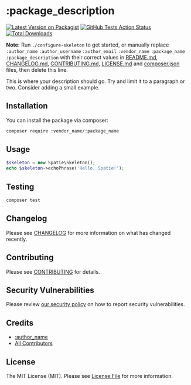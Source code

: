 # :package_description

[![Latest Version on Packagist](https://img.shields.io/packagist/v/:vendor_name/:package_name.svg?style=flat-square)](https://packagist.org/packages/:vendor_name/:package_name)
[![GitHub Tests Action Status](https://img.shields.io/github/workflow/status/:vendor_name/:package_name/run-tests?label=tests)](https://github.com/:vendor_name/:package_name/actions?query=workflow%3Arun-tests+branch%3Amaster)
[![Total Downloads](https://img.shields.io/packagist/dt/:vendor_name/:package_name.svg?style=flat-square)](https://packagist.org/packages/:vendor_name/:package_name)

**Note:** Run `./configure-skeleton` to get started, or manually replace ```:author_name``` ```:author_username``` ```:author_email``` ```:vendor_name``` ```:package_name``` ```:package_description``` with their correct values in [README.md](README.md), [CHANGELOG.md](CHANGELOG.md), [CONTRIBUTING.md](.github/CONTRIBUTING.md), [LICENSE.md](LICENSE.md) and [composer.json](composer.json) files, then delete this line. 

This is where your description should go. Try and limit it to a paragraph or two. Consider adding a small example.

## Installation

You can install the package via composer:

```bash
composer require :vendor_name/:package_name
```

## Usage

``` php
$skeleton = new Spatie\Skeleton();
echo $skeleton->echoPhrase('Hello, Spatie!');
```

## Testing

``` bash
composer test
```

## Changelog

Please see [CHANGELOG](CHANGELOG.md) for more information on what has changed recently.

## Contributing

Please see [CONTRIBUTING](.github/CONTRIBUTING.md) for details.

## Security Vulnerabilities

Please review [our security policy](../../security/policy) on how to report security vulnerabilities.

## Credits

- [:author_name](https://github.com/:author_username)
- [All Contributors](../../contributors)

## License

The MIT License (MIT). Please see [License File](LICENSE.md) for more information.
